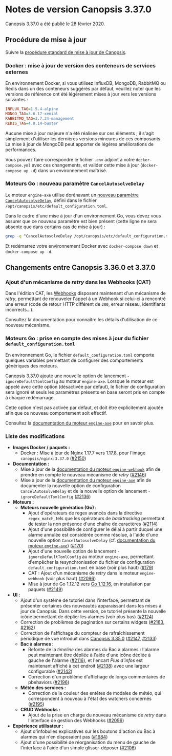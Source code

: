 # Notes de version Canopsis 3.37.0

Canopsis 3.37.0 a été publié le 28 février 2020.

## Procédure de mise à jour

Suivre la [procédure standard de mise à jour de Canopsis](../guide-administration/mise-a-jour/index.md).

### Docker : mise à jour de version des conteneurs de services externes

En environnement Docker, si vous utilisez InfluxDB, MongoDB, RabbitMQ ou Redis dans un des conteneurs suggérés par défaut, veuillez noter que les versions de référence ont été légèrement mises à jour vers les versions suivantes :

```ini
INFLUX_TAG=1.5.4-alpine
MONGO_TAG=3.6.17-xenial
RABBITMQ_TAG=3.7.24-management
REDIS_TAG=4.0.14-buster
```

Aucune mise à jour majeure n'a été réalisée sur ces éléments ; il s'agit simplement d'utiliser les dernières versions mineures de ces composants. La mise à jour de MongoDB peut apporter de légères améliorations de performances.

Vous pouvez faire correspondre le fichier `.env` adjoint à votre `docker-compose.yml` avec ces changements, et valider cette mise à jour (`docker-compose up -d`) dans un environnement maîtrisé.

### Moteurs Go : nouveau paramètre `CancelAutosolveDelay`

Le moteur `engine-axe` utilise dorénavant un [nouveau paramètre `CancelAutosolveDelay`](https://doc.canopsis.net/guide-administration/moteurs/moteur-axe/#option-cancelautosolvedelay), défini dans le fichier `/opt/canopsis/etc/default_configuration.toml`.

Dans le cadre d'une mise à jour d'un environnement Go, vous devez vous assurer que ce nouveau paramètre est bien présent (cette ligne ne sera absente que dans certains cas de mise à jour) :

```sh
grep -q ^CancelAutosolveDelay /opt/canopsis/etc/default_configuration.toml || echo 'CancelAutosolveDelay = "1h"' >> /opt/canopsis/etc/default_configuration.toml
```

Et redémarrez votre environnement Docker avec `docker-compose down` et `docker-compose up -d`.

## Changements entre Canopsis 3.36.0 et 3.37.0

### Ajout d'un mécanisme de *retry* dans les Webhooks (CAT)

Dans l'édition CAT, les [Webhooks](../guide-administration/moteurs/moteur-webhook.md) disposent maintenant d'un mécanisme de *retry*, permettant de renouveler l'appel à un Webhook si celui-ci a rencontré une erreur (code de retour HTTP différent de `200`, erreur réseau, identifiants incorrects…).

Consultez la documentation pour connaître les détails d'utilisation de ce nouveau mécanisme.

### Moteurs Go : prise en compte des mises à jour du fichier `default_configuration.toml`

En environnement Go, le fichier `default_configuration.toml` comporte quelques variables permettant de configurer des comportements génériques des moteurs.

Canopsis 3.37.0 ajoute une nouvelle option de lancement `-ignoreDefaultTomlConfig` au moteur `engine-axe`. Lorsque le moteur est appelé avec cette option (désactivée par défaut), le fichier de configuration sera ignoré et seuls les paramètres présents en base seront pris en compte à chaque redémarrage.

Cette option n'est pas activée par défaut, et doit être explicitement ajoutée afin que ce nouveau comportement soit effectif.

Consultez la [documentation du moteur `engine-axe`](../guide-administration/moteurs/moteur-axe.md) pour en savoir plus.

### Liste des modifications

*  **Images Docker / paquets :**
    *  Docker : Mise à jour de Nginx 1.17.7 vers 1.17.8, pour l'image `canopsis/nginx:3.37.0` ([#2150](https://git.canopsis.net/canopsis/canopsis/issues/2150))
*  **Documentation :**
    *  Mise à jour de la [documentation du moteur `engine-webhook`](../guide-administration/moteurs/moteur-webhook.md) afin de prendre en compte le nouveau mécanisme de *retry* ([#2146](https://git.canopsis.net/canopsis/canopsis/issues/2146))
    *  Mise à jour de la [documentation du moteur `engine-axe`](../guide-administration/moteurs/moteur-axe.md) afin de documenter la nouvelle option de configuration `CancelAutosolveDelay` et de la nouvelle option de lancement `-ignoreDefaultTomlConfig` ([#2136](https://git.canopsis.net/canopsis/canopsis/issues/2136))
*  **Moteurs :**
    *  **Moteurs nouvelle génération (Go) :**
        *  Ajout d'opérateurs de regex avancés dans la directive `regex_match`, tels que les opérateurs de *backtracking* permettant de tester la non présence d'une chaîne de caractères ([#2114](https://git.canopsis.net/canopsis/canopsis/issues/2114))
        *  Ajout d'une possibilité de configurer le délai à partir duquel une alarme annulée est considérée comme résolue, à l'aide d'une nouvelle option `CancelAutosolveDelay` (cf. [documentation du moteur `engine-axe`](../guide-administration/moteurs/moteur-axe.md)) ([#170](https://git.canopsis.net/canopsis/go-engines/issues/170))
        *  Ajout d'une nouvelle option de lancement `-ignoreDefaultTomlConfig` au moteur `engine-axe`, permettant d'empêcher la resynchronisation du fichier de configuration `default_configuration.toml` en base (voir plus haut) ([#179](https://git.canopsis.net/canopsis/go-engines/issues/179))
        *  CAT : Ajout d'un mécanisme de *retry* dans le moteur `engine-webhook` (voir plus haut) ([#2096](https://git.canopsis.net/canopsis/canopsis/issues/2096))
        *  Mise à jour de Go 1.12.12 vers [Go 1.12.16](https://golang.org/doc/devel/release.html#go1.12.minor), en installation par paquets ([#2149](https://git.canopsis.net/canopsis/canopsis/issues/2149))
*  **UI :**
    *  Ajout d'un système de tutoriel dans l'interface, permettant de présenter certaines des nouveautés apparaissant dans les mises à jour de Canopsis. Dans cette version, ce tutoriel présente la nouvelle icône permettant de déplier les alarmes (voir plus bas) ([#2124](https://git.canopsis.net/canopsis/canopsis/issues/2124))
    *  Correction de problèmes de pagination sur certains widgets ([#2183](https://git.canopsis.net/canopsis/canopsis/issues/2183), [#2162](https://git.canopsis.net/canopsis/canopsis/issues/2162))
    *  Correction de l'affichage du compteur de rafraîchissement périodique de vue introduit dans [Canopsis 3.35.0](3.35.0.md) ([#2147](https://git.canopsis.net/canopsis/canopsis/issues/2147), [#2133](https://git.canopsis.net/canopsis/canopsis/issues/2133))
    *  **Bac à alarmes :**
        *  Refonte de la *timeline* des alarmes du Bac à alarmes : l'alarme peut maintenant être dépliée à l'aide d'une icône dédiée à gauche de l'alarme ([#2116](https://git.canopsis.net/canopsis/canopsis/issues/2116)), et l'encart *Plus d'infos* est maintenant affiché à cet endroit ([#2138](https://git.canopsis.net/canopsis/canopsis/issues/2138)) avec une largeur configurable ([#2142](https://git.canopsis.net/canopsis/canopsis/issues/2142))
        *  Correction d'un problème d'affichage de longs commentaires de pbehaviors ([#2196](https://git.canopsis.net/canopsis/canopsis/issues/2196))
    *  **Météo des services :**
        *  Correction de la couleur des entêtes de modales de météo, qui correspondent à nouveau à l'état des watchers concernés ([#2195](https://git.canopsis.net/canopsis/canopsis/issues/2195))
    *  **CRUD Webhooks :**
        *  Ajout de la prise en charge du nouveau mécanisme de *retry* dans l'interface de gestion des Webhooks ([#2096](https://git.canopsis.net/canopsis/canopsis/issues/2096))
* **Expérience utilisateur :**
    *  Ajout d'infobulles explicatives sur les boutons d'action du Bac à alarmes qui n'en disposaient pas ([#1684](https://git.canopsis.net/canopsis/canopsis/issues/1684))
    *  Ajout d'une possibilité de réorganisation du menu de gauche de l'interface à l'aide d'un simple glisser-déposer ([#2106](https://git.canopsis.net/canopsis/canopsis/issues/2106))
